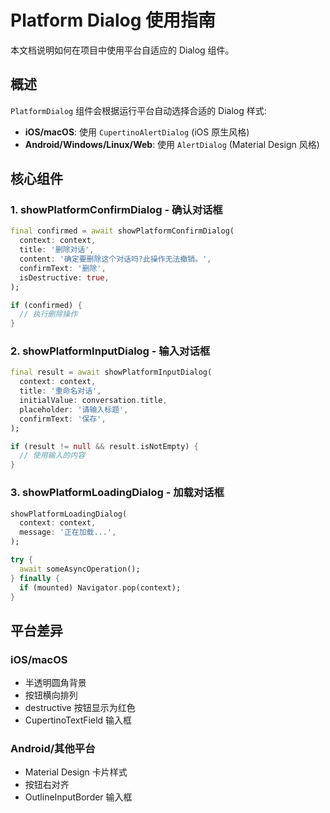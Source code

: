 # Platform Dialog 使用指南

本文档说明如何在项目中使用平台自适应的 Dialog 组件。

## 概述

`PlatformDialog` 组件会根据运行平台自动选择合适的 Dialog 样式:
- **iOS/macOS**: 使用 `CupertinoAlertDialog` (iOS 原生风格)
- **Android/Windows/Linux/Web**: 使用 `AlertDialog` (Material Design 风格)

## 核心组件

### 1. showPlatformConfirmDialog - 确认对话框

```dart
final confirmed = await showPlatformConfirmDialog(
  context: context,
  title: '删除对话',
  content: '确定要删除这个对话吗?此操作无法撤销。',
  confirmText: '删除',
  isDestructive: true,
);

if (confirmed) {
  // 执行删除操作
}
```

### 2. showPlatformInputDialog - 输入对话框

```dart
final result = await showPlatformInputDialog(
  context: context,
  title: '重命名对话',
  initialValue: conversation.title,
  placeholder: '请输入标题',
  confirmText: '保存',
);

if (result != null && result.isNotEmpty) {
  // 使用输入的内容
}
```

### 3. showPlatformLoadingDialog - 加载对话框

```dart
showPlatformLoadingDialog(
  context: context,
  message: '正在加载...',
);

try {
  await someAsyncOperation();
} finally {
  if (mounted) Navigator.pop(context);
}
```

## 平台差异

### iOS/macOS
- 半透明圆角背景
- 按钮横向排列
- destructive 按钮显示为红色
- CupertinoTextField 输入框

### Android/其他平台
- Material Design 卡片样式
- 按钮右对齐
- OutlineInputBorder 输入框

